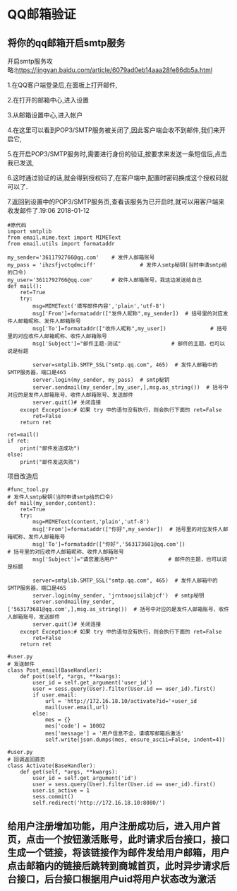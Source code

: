 # QQ邮箱验证

## 将你的qq邮箱开启smtp服务

开启smtp服务攻略:<https://jingyan.baidu.com/article/6079ad0eb14aaa28fe86db5a.html>

1.在QQ客户端登录后,在面板上打开邮件, 

2.在打开的邮箱中心,进入设置 

3.从邮箱设置中心,进入帐户 

4.在这里可以看到POP3/SMTP服务被关闭了,因此客户端会收不到邮件,我们来开启它, 

5.在开启POP3/SMTP服务时,需要进行身份的验证,按要求来发送一条短信后,点击 我已发送, 

6.这时通过验证的话,就会得到授权码了,在客户端中,配置时密码换成这个授权码就可以了.  

7.返回到设置中的POP3/SMTP服务页,查看该服务为已开启时,就可以用客户端来收发邮件了.19:06 2018-01-12 



```
#原代码
import smtplib
from email.mime.text import MIMEText
from email.utils import formataddr

my_sender='3611792766@qq.com'    # 发件人邮箱账号
my_pass = 'ihzsfjvctqdmciff'              # 发件人smtp秘钥(当时申请smtp给的口令)
my_user='3611792766@qq.com'      # 收件人邮箱账号，我这边发送给自己
def mail():
    ret=True
    try:
        msg=MIMEText('填写邮件内容','plain','utf-8')
        msg['From']=formataddr(["发件人昵称",my_sender])  # 括号里的对应发件人邮箱昵称、发件人邮箱账号
        msg['To']=formataddr(["收件人昵称",my_user])              # 括号里的对应收件人邮箱昵称、收件人邮箱账号
        msg['Subject']="邮件主题-测试"                # 邮件的主题，也可以说是标题

        server=smtplib.SMTP_SSL("smtp.qq.com", 465)  # 发件人邮箱中的SMTP服务器，端口是465
        server.login(my_sender, my_pass)  # smtp秘钥
        server.sendmail(my_sender,[my_user,],msg.as_string())  # 括号中对应的是发件人邮箱账号、收件人邮箱账号、发送邮件
        server.quit()# 关闭连接
    except Exception:# 如果 try 中的语句没有执行，则会执行下面的 ret=False
        ret=False
    return ret

ret=mail()
if ret:
    print("邮件发送成功")
else:
    print("邮件发送失败")
```



项目改造后

```
#func_tool.py
# 发件人smtp秘钥(当时申请smtp给的口令)
def mail(my_sender,content):
    ret=True
    try:
        msg=MIMEText(content,'plain','utf-8')
        msg['From']=formataddr(["你好",my_sender])  # 括号里的对应发件人邮箱昵称、发件人邮箱账号
        msg['To']=formataddr(["你好",'563173681@qq.com'])              # 括号里的对应收件人邮箱昵称、收件人邮箱账号
        msg['Subject']="请您激活用户"                # 邮件的主题，也可以说是标题

        server=smtplib.SMTP_SSL("smtp.qq.com", 465)  # 发件人邮箱中的SMTP服务器，端口是465
        server.login(my_sender, 'jrntnoojsilabjcf')  # smtp秘钥
        server.sendmail(my_sender,['563173681@qq.com',],msg.as_string())  # 括号中对应的是发件人邮箱账号、收件人邮箱账号、发送邮件
        server.quit()# 关闭连接
    except Exception:# 如果 try 中的语句没有执行，则会执行下面的 ret=False
        ret=False
    return ret
```



```
#user.py
# 发送邮件
class Post_email(BaseHandler):
    def post(self, *args, **kwargs):
        user_id = self.get_argument('user_id')
        user = sess.query(User).filter(User.id == user_id).first()
        if user.email:
            url = 'http://172.16.18.10/activate?id='+user_id
            mail(user.email,url)
        else:
            mes = {}
            mes['code'] = 10002
            mes['message'] = '用户信息不全，请填写邮箱后激活'
            self.write(json.dumps(mes, ensure_ascii=False, indent=4))
```



```
#user.py
# 回调返回首页
class Activate(BaseHandler):
    def get(self, *args, **kwargs):
        user_id = self.get_argument('id')
        user = sess.query(User).filter(User.id == user_id).first()
        user.is_active = 1
        sess.commit()
        self.redirect('http://172.16.18.10:8080/')
```


## 给用户注册增加功能，用户注册成功后，进入用户首页，点击一个按钮激活账号，此时请求后台接口，接口生成一个链接，将该链接作为邮件发给用户邮箱，用户点击邮箱内的链接后跳转到商城首页，此时异步请求后台接口，后台接口根据用户uid将用户状态改为激活